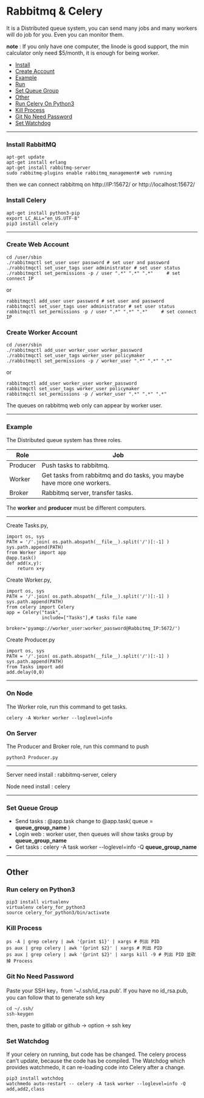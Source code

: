 # Rabbitmq & Celery



It is a Distributed queue system, you can send many jobs and many workers will do job for you. Even you can monitor them.<br>

**note** : If you only have one computer, the linode is good support, the min calculator only need $5/month, it is enough for being worker.

*  [Install](https://github.com/f496328mm/RabbitmqCelery#install-rabbitmq)
*  [Create Account](https://github.com/f496328mm/RabbitmqCelery#create-web-account)
*  [Example](https://github.com/f496328mm/RabbitmqCelery#Example)
*  [Run](https://github.com/f496328mm/RabbitmqCelery#on-node)
*  [Set Queue Group](https://github.com/f496328mm/RabbitmqCelery#set-queue-group)
*  [Other](https://github.com/f496328mm/RabbitmqCelery/blob/master/README.md#other)
*  [Run Celery On Python3](https://github.com/f496328mm/RabbitmqCelery#run-celery-on-python3)
*  [Kill Process](https://github.com/f496328mm/RabbitmqCelery#kill-process)
*  [Git No Need Password](https://github.com/f496328mm/RabbitmqCelery#git-no-need-password)
*  [Set Watchdog](https://github.com/f496328mm/RabbitmqCelery#set-watchdog)

----------------------------

### Install RabbitMQ
    apt-get update 
    apt-get install erlang
    apt-get install rabbitmq-server
    sudo rabbitmq-plugins enable rabbitmq_management# web running

then we can connect rabbitmq on
http://IP:15672/  or http://localhost:15672/  
<!--if ERROR: node with name "rabbit" already running on "localhost"
https://www.cnblogs.com/Sisiflying/p/6386988.html -->

### Install Celery
    apt-get install python3-pip
    export LC_ALL="en_US.UTF-8"
    pip3 install celery

------------------
### Create Web Account

    cd /user/sbin
    ./rabbitmqctl set_user user password # set user and password
    ./rabbitmqctl set_user_tags user administrator # set user status
    ./rabbitmqctl set_permissions -p / user ".*" ".*" ".*"     # set connect IP
or

    rabbitmqctl add_user user password # set user and password
    rabbitmqctl set_user_tags user administrator # set user status
    rabbitmqctl set_permissions -p / user ".*" ".*" ".*"     # set connect IP

### Create Worker Account

    cd /user/sbin
    ./rabbitmqctl add_user worker_user worker_password
    ./rabbitmqctl set_user_tags worker_user policymaker
    ./rabbitmqctl set_permissions -p / worker_user ".*" ".*" ".*"   
or

    rabbitmqctl add_user worker_user worker_password
    rabbitmqctl set_user_tags worker_user policymaker
    rabbitmqctl set_permissions -p / worker_user ".*" ".*" ".*"   
    
The queues on rabbitmq web only can appear by worker user.

------------------

### Example
The Distributed queue system has three roles.

| Role | Job |
|------|-----|
|Producer|Push tasks to rabbitmq.|
|Worker|Get tasks from rabbitmq and do tasks, you maybe have more one workers.|
|Broker|Rabbitmq server, transfer tasks.|

The **worker** and **producer** must be different computers.

------------------
Create Tasks.py, 

    import os, sys
    PATH = '/'.join( os.path.abspath(__file__).split('/')[:-1] )
    sys.path.append(PATH)
    from Worker import app
    @app.task()
    def add(x,y):
        return x+y

Create Worker.py, 

    import os, sys
    PATH = '/'.join( os.path.abspath(__file__).split('/')[:-1] )
    sys.path.append(PATH)
    from celery import Celery
    app = Celery("task",
                 include=["Tasks"],# tasks file name
                 broker='pyamqp://worker_user:worker_password@Rabbitmq_IP:5672/')
Create Producer.py

    import os, sys
    PATH = '/'.join( os.path.abspath(__file__).split('/')[:-1] )
    sys.path.append(PATH)
    from Tasks import add
    add.delay(0,0)
    
------------------
### On Node
The Worker role, run this command to get tasks.

    celery -A Worker worker --loglevel=info
### On Server
The Producer and Broker role, run this command to push
    
    python3 Producer.py
-------------------------------
Server need install : rabbitmq-server, celery
<!--crontab : git clone url, python3 job-->

Node need install : celery
<!--crontab : git clone url
vim /etc/rc.local # it will run on boot-->

-------------------------------
### Set Queue Group
* Send tasks : @app.task change to @app.task( queue = **queue_group_name** )
* Login web : worker user, then queues will show tasks group by **queue_group_name**
* Get tasks : celery -A task worker --loglevel=info -Q **queue_group_name** 

-------------------------------
## Other
### Run celery on Python3

    pip3 install virtualenv 
    virtualenv celery_for_python3
    source celery_for_python3/bin/activate
### Kill Process

    ps -A | grep celery | awk '{print $1}' | xargs # 列出 PID
    ps aux | grep celery | awk '{print $2}' | xargs # 列出 PID
    ps aux | grep celery | awk '{print $2}' | xargs kill -9 # 列出 PID 並砍掉 Process
### Git No Need Password
Paste your SSH key，from  '~/.ssh/id_rsa.pub'. If you have no id_rsa.pub, you can follow that to generate ssh key<br>

    cd ~/.ssh/
    ssh-keygen
then, paste to gitlab or github -> option -> ssh key
### Set Watchdog
If your celery on running, but code has be changed.
The celery process can't update, because the code has be compiled.
The Watchdog which provides watchmedo, it can re-loading code into Celery after a change.

    pip3 install watchdog
    watchmedo auto-restart -- celery -A task worker --loglevel=info -Q add,add2,class


<!--Set Watch
pip install watchdog

watchmedo auto-restart -- celery -A task worker --loglevel=info -Q add,add2,class-->

